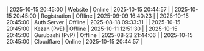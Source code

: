 | 2025-10-15 20:45:00 | Website | Online | 2025-10-15 20:44:57 |
| 2025-10-15 20:45:00 | Registration | Offline | 2025-09-09 16:40:23 |
| 2025-10-15 20:45:00 | Auth Server | Offline | 2025-08-18 09:33:31 |
| 2025-10-15 20:45:00 | Kezan (PvE) | Offline | 2025-10-11 12:51:30 |
| 2025-10-15 20:45:00 | Gurubashi (PvP) | Offline | 2025-08-23 21:44:06 |
| 2025-10-15 20:45:00 | Cloudflare | Online | 2025-10-15 20:44:57 |
